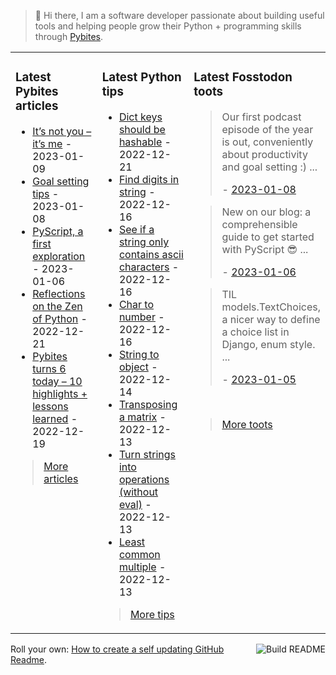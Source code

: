 > 👋 Hi there, I am a software developer passionate about building useful tools and helping people grow their Python + programming skills through <a href="https://pybit.es" target="_blank">Pybites</a>.

<table><tr><td valign="top" width="33%">

### Latest Pybites articles

<ul>

  <li><a href="https://pybit.es/articles/its-not-you-its-me/" target="_blank">It’s not you – it’s me</a> - 2023-01-09</li>

  <li><a href="https://pybit.es/articles/goal-setting-tips/" target="_blank">Goal setting tips</a> - 2023-01-08</li>

  <li><a href="https://pybit.es/articles/pyscript-a-first-exploration/" target="_blank">PyScript, a first exploration</a> - 2023-01-06</li>

  <li><a href="https://pybit.es/articles/reflections-on-the-zen-of-python/" target="_blank">Reflections on the Zen of Python</a> - 2022-12-21</li>

  <li><a href="https://pybit.es/articles/pybites-turns-6-today-10-highlights-lessons-learned/" target="_blank">Pybites turns 6 today – 10 highlights + lessons learned</a> - 2022-12-19</li>

</ul>

> <a href="https://pybit.es/articles/" target="_blank">More articles</a>


</td><td valign="top" width="34%">

### Latest Python tips

<ul>

  <li><a href="https://github.com/bbelderbos/bobcodesit/blob/main/notes/20221221130639.md" target="_blank">Dict keys should be hashable</a> - 2022-12-21</li>

  <li><a href="https://github.com/bbelderbos/bobcodesit/blob/main/notes/20221216144546.md" target="_blank">Find digits in string</a> - 2022-12-16</li>

  <li><a href="https://github.com/bbelderbos/bobcodesit/blob/main/notes/20221216114651.md" target="_blank">See if a string only contains ascii characters</a> - 2022-12-16</li>

  <li><a href="https://github.com/bbelderbos/bobcodesit/blob/main/notes/20221216114150.md" target="_blank">Char to number</a> - 2022-12-16</li>

  <li><a href="https://github.com/bbelderbos/bobcodesit/blob/main/notes/20221214133347.md" target="_blank">String to object</a> - 2022-12-14</li>

  <li><a href="https://github.com/bbelderbos/bobcodesit/blob/main/notes/20221213141214.md" target="_blank">Transposing a matrix</a> - 2022-12-13</li>

  <li><a href="https://github.com/bbelderbos/bobcodesit/blob/main/notes/20221213095810.md" target="_blank">Turn strings into operations (without eval)</a> - 2022-12-13</li>

  <li><a href="https://github.com/bbelderbos/bobcodesit/blob/main/notes/20221213094557.md" target="_blank">Least common multiple</a> - 2022-12-13</li>

</ul>

> <a href="https://github.com/bbelderbos/bobcodesit" target="_blank">More tips</a>


</td><td valign="top" width="33%">

### Latest Fosstodon toots


  <blockquote>
  <p>Our first podcast episode of the year is out, conveniently about productivity and goal setting :)  ...</p>
  - <a href="https://fosstodon.org/@bbelderbos/109653540664699883" target="_blank">2023-01-08</a>
  </blockquote>

  <blockquote>
  <p>New on our blog: a comprehensible guide to get started with PyScript 😎 ...</p>
  - <a href="https://fosstodon.org/@bbelderbos/109641592340343967" target="_blank">2023-01-06</a>
  </blockquote>

  <blockquote>
  <p>TIL models.TextChoices, a nicer way to define a choice list in Django, enum style.  ...</p>
  - <a href="https://fosstodon.org/@bbelderbos/109637840688248702" target="_blank">2023-01-05</a>
  </blockquote>


<br>

> <a href="https://fosstodon.org/@bbelderbos" target="_blank">More toots</a>


</td></tr></table>

<a href="https://github.com/bbelderbos/bbelderbos/actions" target="_blank"><img src="https://github.com/bbelderbos/bbelderbos/workflows/Daily%20Update/badge.svg" align="right" alt="Build README"></a>Roll your own: <a href="https://pybit.es/articles/how-to-create-a-self-updating-github-readme/" target="_blank">How to create a self updating GitHub Readme</a>.